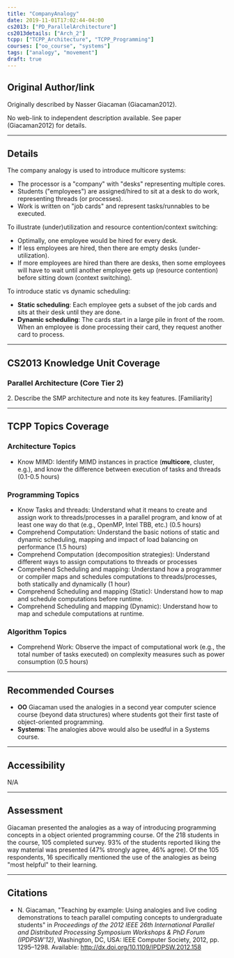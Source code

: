 ```yaml
---
title: "CompanyAnalogy"
date: 2019-11-01T17:02:44-04:00
cs2013: ["PD_ParallelArchitecture"]
cs2013details: ["Arch_2"]
tcpp: ["TCPP_Architecture", "TCPP_Programming"]
courses: ["oo_course", "systems"]
tags: ["analogy", "movement"]
draft: true
---
```


## Original Author/link

Originally described by Nasser Giacaman (Giacaman2012). 

No web-link to independent description available. See paper (Giacaman2012) for 
details.

---

## Details 

The company analogy is used to introduce multicore systems:

* The processor is a "company" with "desks" representing multiple cores.
* Students ("employees") are assigned/hired to sit at a desk to do work, representing threads (or processes).
* Work is written on "job cards" and represent tasks/runnables to be executed.   

To illustrate (under)utilization and resource contention/context switching:

* Optimally, one employee would be hired for every desk.
* If less employees are hired, then there are empty desks (under-utilization).
* If more employees are hired than there are desks, then some employees will have to wait until another employee gets up (resource contention) before sitting down (context switching).

To introduce static vs dynamic scheduling:

* **Static scheduling**: Each employee gets a subset of the job cards and sits at their desk until they are done.
* **Dynamic scheduling**: The cards start in a large pile in front of the room. When an employee is done processing their card, they request another card to process.


---

## CS2013 Knowledge Unit Coverage

### Parallel Architecture (Core Tier 2)

2\. Describe the SMP architecture and note its key features. [Familiarity]

---

## TCPP Topics Coverage

### Architecture Topics
* Know MIMD: Identify MIMD instances in practice (**multicore**, cluster, e.g.), and know the difference between execution of tasks and threads (0.1-0.5 hours)

### Programming Topics
* Know Tasks and threads: Understand what it means to create and assign work to threads/processes in a parallel program, and know of at least one way do that (e.g., OpenMP, Intel TBB, etc.) (0.5 hours)
* Comprehend Computation: Understand the basic notions of static and dynamic scheduling, mapping and impact of load balancing on performance (1.5 hours)
* Comprehend Computation (decomposition strategies): Understand different ways to assign computations to threads or processes
* Comprehend Scheduling and mapping: Understand how a programmer or compiler maps and schedules computations to threads/processes, both statically and dynamically (1 hour)
* Comprehend Scheduling and mapping (Static): Understand how to map and schedule computations before runtime.
* Comprehend Scheduling and mapping (Dynamic): Understand how to map and schedule computations at runtime.

### Algorithm Topics
* Comprehend Work: Observe the impact of computational work (e.g., the total number of tasks executed) on complexity measures such as power consumption (0.5 hours)

---

## Recommended Courses

* **OO** Giacaman used the analogies in a second year computer science course (beyond data structures) where students got their first taste of object-oriented programming.
* **Systems**: The analogies above would also be usedful in a Systems course.

---

## Accessibility

N/A

---


## Assessment 

Giacaman presented the analogies as a way of introducing programming concepts in 
a object oriented programming course. Of the 218 students in the course, 105 
completed survey. 93% of the students reported liking the way material was 
presented (47% strongly agree, 46% agree). Of the 105 respondents, 16 specifically 
mentioned the use of the analogies as being "most helpful" to their learning. 

---

## Citations

* N. Giacaman, "Teaching by example: Using analogies and live coding 
demonstrations to teach parallel computing concepts to undergraduate students" 
in *Proceedings of the 2012 IEEE 26th International Parallel and Distributed 
Processing Symposium Workshops & PhD Forum (IPDPSW'12)*, Washington, DC, USA: 
IEEE Computer Society, 2012, pp. 1295–1298. Available: http://dx.doi.org/10.1109/IPDPSW.2012.158
